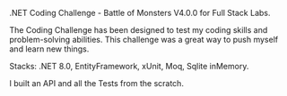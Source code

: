 .NET Coding Challenge - Battle of Monsters V4.0.0 for Full Stack Labs.

The Coding Challenge has been designed to test my coding skills and problem-solving abilities. This challenge was a great way to push myself and learn new things.

Stacks: .NET 8.0, EntityFramework, xUnit, Moq, Sqlite inMemory.

I built an API and all the Tests from the scratch.
